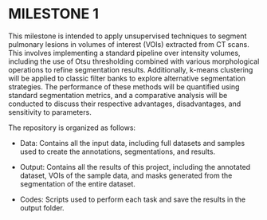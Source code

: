 # MILESTONE 1

This milestone is intended to apply unsupervised techniques to segment pulmonary lesions in volumes of interest (VOIs) extracted from CT scans. This involves implementing a standard pipeline over intensity volumes, including the use of Otsu thresholding combined with various morphological operations to refine segmentation results. Additionally, k-means clustering will be applied to classic filter banks to explore alternative segmentation strategies. The performance of these methods will be quantified using standard segmentation metrics, and a comparative analysis will be conducted to discuss their respective advantages, disadvantages, and sensitivity to parameters.

The repository is organized as follows:

- Data: Contains all the input data, including full datasets and samples used to create the annotations, segmentations, and results.

- Output: Contains all the results of this project, including the annotated dataset, VOIs of the sample data, and masks generated from the segmentation of the entire dataset.

- Codes: Scripts used to perform each task and save the results in the output folder.